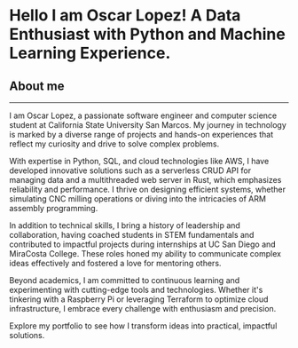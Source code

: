 # Hello I am Oscar Lopez! A Data Enthusiast with Python and Machine Learning Experience.
## About me
___

  I am Oscar Lopez, a passionate software engineer and computer science student at California State University San Marcos. My journey in technology is marked by a diverse range of projects and hands-on experiences that reflect my curiosity and drive to solve complex problems.

  With expertise in Python, SQL, and cloud technologies like AWS, I have developed innovative solutions such as a serverless CRUD API for managing data and a multithreaded web server in Rust, which emphasizes reliability and performance. I thrive on designing efficient systems, whether simulating CNC milling operations or diving into the intricacies of ARM assembly programming.

  In addition to technical skills, I bring a history of leadership and collaboration, having coached students in STEM fundamentals and contributed to impactful projects during internships at UC San Diego and MiraCosta College. These roles honed my ability to communicate complex ideas effectively and fostered a love for mentoring others.

  Beyond academics, I am committed to continuous learning and experimenting with cutting-edge tools and technologies. Whether it's tinkering with a Raspberry Pi or leveraging Terraform to optimize cloud infrastructure, I embrace every challenge with enthusiasm and precision.

Explore my portfolio to see how I transform ideas into practical, impactful solutions.
